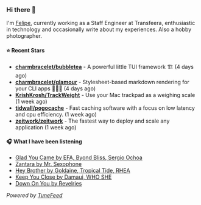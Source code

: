 ### Hi there 👋

I'm [Felipe](https://felipevm.com), currently working as a Staff Engineer at Transfeera, enthusiastic in technology and occasionally write about my experiences. Also a hobby photographer.

#### ⭐ Recent Stars
- **[charmbracelet/bubbletea](https://github.com/charmbracelet/bubbletea)** - A powerful little TUI framework 🏗 (4 days ago)
- **[charmbracelet/glamour](https://github.com/charmbracelet/glamour)** - Stylesheet-based markdown rendering for your CLI apps 💇🏻‍♀️ (4 days ago)
- **[KrishKrosh/TrackWeight](https://github.com/KrishKrosh/TrackWeight)** - Use your Mac trackpad as a weighing scale (1 week ago)
- **[tidwall/pogocache](https://github.com/tidwall/pogocache)** - Fast caching software with a focus on low latency and cpu efficiency. (1 week ago)
- **[zeitwork/zeitwork](https://github.com/zeitwork/zeitwork)** - The fastest way to deploy and scale any application (1 week ago)

#### 🎧 What I have been listening
- [Glad You Came by EFA, Byond Bliss, Sergio Ochoa](https://open.spotify.com/track/65v7u6chQ8iU7Olu6jaa4n)
- [Zantara by Mr. Sexophone](https://open.spotify.com/track/7zJQvk6Npty2M0NU4gpEdT)
- [Hey Brother by Goldaine, Tropical Tide, RHEA](https://open.spotify.com/track/1qUVFU206y2oSsivKnrfyJ)
- [Keep You Close by Damaui, WHO SHE](https://open.spotify.com/track/3zENosTgsSqvzx8BfgFNH9)
- [Down On You by Revelries](https://open.spotify.com/track/6qUdzF3nwp5PMq6H4V6iOT)

_Powered by [TuneFeed](https://tunefeed.app?ref=github.com)_
